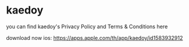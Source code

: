 # kaedoy
you can find kaedoy's Privacy Policy and Terms & Conditions here


download now
ios: https://apps.apple.com/th/app/kaedoy/id1583932912
